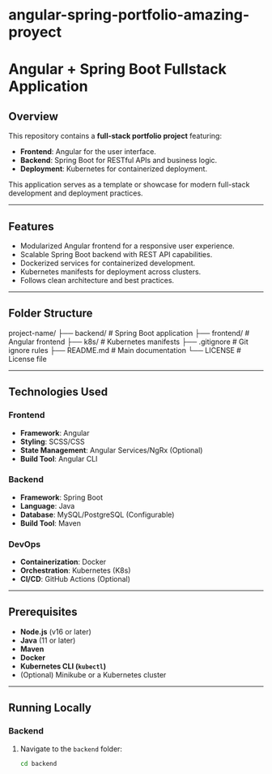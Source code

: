 # angular-spring-portfolio-amazing-proyect
# Angular + Spring Boot Fullstack Application

## Overview
This repository contains a **full-stack portfolio project** featuring:
- **Frontend**: Angular for the user interface.
- **Backend**: Spring Boot for RESTful APIs and business logic.
- **Deployment**: Kubernetes for containerized deployment.

This application serves as a template or showcase for modern full-stack development and deployment practices.

---

## Features
- Modularized Angular frontend for a responsive user experience.
- Scalable Spring Boot backend with REST API capabilities.
- Dockerized services for containerized development.
- Kubernetes manifests for deployment across clusters.
- Follows clean architecture and best practices.

---

## Folder Structure
project-name/ ├── backend/ # Spring Boot application ├── frontend/ # Angular frontend ├── k8s/ # Kubernetes manifests ├── .gitignore # Git ignore rules ├── README.md # Main documentation └── LICENSE # License file


---

## Technologies Used
### Frontend
- **Framework**: Angular
- **Styling**: SCSS/CSS
- **State Management**: Angular Services/NgRx (Optional)
- **Build Tool**: Angular CLI

### Backend
- **Framework**: Spring Boot
- **Language**: Java
- **Database**: MySQL/PostgreSQL (Configurable)
- **Build Tool**: Maven

### DevOps
- **Containerization**: Docker
- **Orchestration**: Kubernetes (K8s)
- **CI/CD**: GitHub Actions (Optional)

---

## Prerequisites
- **Node.js** (v16 or later)
- **Java** (11 or later)
- **Maven**
- **Docker**
- **Kubernetes CLI (`kubectl`)**
- (Optional) Minikube or a Kubernetes cluster

---

## Running Locally

### Backend
1. Navigate to the `backend` folder:
   ```bash
   cd backend
